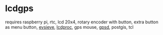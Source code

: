 # lcdgps
requires 
raspberry pi, 
rtc,
lcd 20x4,
rotary encoder with button, 
extra button as menu button,
[evsieve](https://github.com/KarsMulder/evsieve),
[lcdproc](https://github.com/lcdproc/lcdproc),
gps mouse,
[gpsd](https://gpsd.gitlab.io/gpsd/client-howto.html),
postgis, 
tcl
